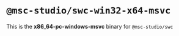 # `@msc-studio/swc-win32-x64-msvc`

This is the **x86_64-pc-windows-msvc** binary for `@msc-studio/swc`
